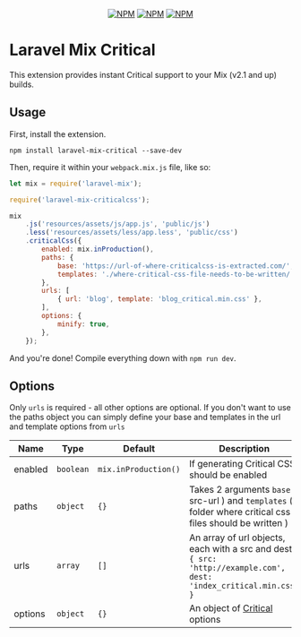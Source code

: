 <p align="center">
<a href="https://www.npmjs.com/package/laravel-mix-criticalcss"><img src="https://img.shields.io/npm/v/laravel-mix-criticalcss.svg" alt="NPM"></a>
<a href="https://npmcharts.com/compare/laravel-mix-criticalcss?minimal=true"><img src="https://img.shields.io/npm/dt/laravel-mix-criticalcss.svg" alt="NPM"></a>
<a href="https://www.npmjs.com/package/laravel-mix-criticalcss"><img src="https://img.shields.io/npm/l/laravel-mix-criticalcss.svg" alt="NPM"></a>
</p>

# Laravel Mix Critical

This extension provides instant Critical support to your Mix (v2.1 and up) builds.

## Usage

First, install the extension.

```
npm install laravel-mix-critical --save-dev
```

Then, require it within your `webpack.mix.js` file, like so:

```js
let mix = require('laravel-mix');

require('laravel-mix-criticalcss');

mix
    .js('resources/assets/js/app.js', 'public/js')
    .less('resources/assets/less/app.less', 'public/css')
    .criticalCss({
        enabled: mix.inProduction(),
        paths: {
            base: 'https://url-of-where-criticalcss-is-extracted.com/',
            templates: './where-critical-css-file-needs-to-be-written/'
        },
        urls: [
            { url: 'blog', template: 'blog_critical.min.css' },
        ],
        options: {
            minify: true,
        },
    });
```

And you're done! Compile everything down with `npm run dev`.

## Options
Only `urls` is required - all other options are optional. If you don't want to use the paths object you can simply define your base and templates in the url and template options from `urls`

| Name             | Type               | Default              | Description   |
| ---------------- | ------------------ | -------------------- |-------------  |
| enabled          | `boolean`          | `mix.inProduction()` | If generating Critical CSS should be enabled |
| paths            | `object`           | `{}`                 | Takes 2 arguments `base` ( src-url ) and `templates` ( folder where critical css files should be written )
| urls             | `array`            | `[]`                 | An array of url objects, each with a src and dest: `{ src: 'http://example.com', dest: 'index_critical.min.css' }` |
| options          | `object`           | `{}`                 | An object of [Critical](https://github.com/addyosmani/critical#options) options |
